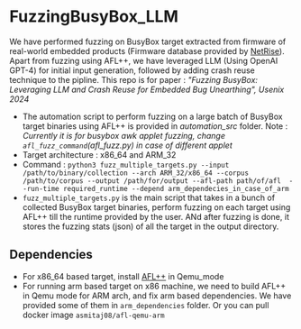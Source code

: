 # FuzzingBusyBox_LLM
We have performed fuzzing on BusyBox target extracted from firmware of real-world embedded products (Firmware database provided by [NetRise](https://www.netrise.io/)).
Apart from fuzzing using AFL++, we have leveraged LLM (Using OpenAI GPT-4) for initial input generation, followed by adding crash reuse technique to the pipline. 
This repo is for paper :  *"Fuzzing BusyBox: Leveraging LLM and Crash Reuse for Embedded Bug Unearthing", Usenix 2024*

* The automation script to perform fuzzing on a large batch of BusyBox target binaries using AFL++ is provided in *automation_src* folder. Note : *Currently it is for busybox awk applet fuzzing,
change `afl_fuzz_command`(afl_fuzz.py) in case of different applet*
* Target architecture : x86_64 and ARM_32
* Command :
`python3 fuzz_multiple_targets.py --input /path/to/binary/collection --arch ARM_32/x86_64 --corpus /path/to/corpus --output /path/for/output --afl-path path/of/afl  --run-time required_runtime --depend arm_dependecies_in_case_of_arm `
* `fuzz_multiple_targets.py` is the main script that takes in a bunch of collected BusyBox target binaries, perform fuzzing on each target using AFL++ till the runtime provided by the user. ANd after fuzzing is done, it stores the fuzzing stats (json) of all the target in the output directory.

## Dependencies
* For x86_64 based target, install [AFL++](https://github.com/AFLplusplus/AFLplusplus) in Qemu_mode
* For running arm based target on x86 machine, we need to build AFL++ in Qemu mode for ARM arch, and fix arm based dependencies. We have provided some of them in `arm_dependencies` folder. Or you can pull docker image `asmitaj08/afl-qemu-arm`

